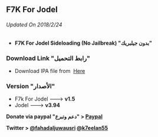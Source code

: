 ## **F7K For Jodel**
###### Updated On 2018/2/24

- **F7K For Jodel Sideloading (No Jailbreak) "بدون جيلبريك"**



###  Download Link "رابط التحميل" 
 - Download IPA file from  [Here ](https://mega.nz/#!KMthFBBC!JH84tNvQROCMMGyBWta1xYJUKxBocJcXoGIDjBPp0sw)
 
 ### Version "الأصدار" 
- F7k For Jodel ---> **v1.5**
- Jodel ---> **v3.94**

 
 **Donate via paypal "دعم وتبرع" > [Paypal](https://www.paypal.me/Spoofsnap)**

**Twitter > [@fahadaljuwausri](https://twitter.com/fahadaljuwausri) [@k7eelan55](https://twitter.com/K7eelan55)**
